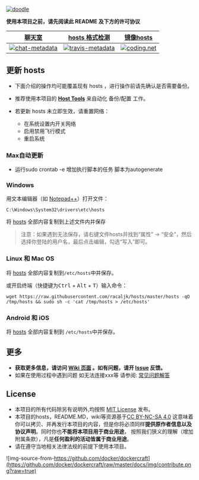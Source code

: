 [![doodle]][doodle-story]

[doodle]: http://i.imgur.com/Vui3K9P.jpg "undefined"
[doodle-story]: http://baike.baidu.com/link?url=Hoj02JsYhwUYVDaSaHSDazhfYjoqBmlzE_-K279sL3jQ3b7JQPVQi1wWX_s7tn5Vi0MuLX9oazEqpUbAGiIijiXHN1EmSXv-BMoh99MPD3a

**使用本项目之前，请先阅读此 README 及下方的许可协议**


|       [聊天室][chat-room]       |    [hosts 格式检测][travis-status]    |  [镜像hosts][mirror_of_hosts]  |
| :----------------------------: | :-----------------------------------: |  :---------------------------: |
|  [![chat-metadata]][chat-room] |  [![travis-metadata]][travis-status]  |   [![coding.net]][coding-link]  |

[chat-metadata]: https://badges.gitter.im/racaljk/hosts.svg "Join the chat at https://gitter.im/racaljk/hosts"
[chat-room]: https://gitter.im/racaljk/hosts?utm_source=badge&utm_medium=badge&utm_campaign=pr-badge&utm_content=badge "Gitter chat room"
[travis-metadata]: https://travis-ci.org/racaljk/hosts.svg "Travis CI Metadata"
[travis-status]: https://travis-ci.org/racaljk/hosts "Travis CI Status"
[coding.net]: http://i.imgur.com/JDpN8Bd.png
[coding-link]: https://coding.net/u/scaffrey/p/hosts/git "Coding"
[mirror_of_hosts]: https://coding.net/u/scaffrey/p/hosts/git/raw/master/hosts

## 更新 hosts
* 下面介绍的操作均可能覆盖现有 hosts ，进行操作前请先确认是否需要备份。
* 推荐使用本项目的 [**Host Tools**](tools) 来自动化 备份/配置 工作。

* 若更新 hosts 未立即生效，请重置网络：
  - 在系统设置内开关网络
  - 启用禁用飞行模式
  - 重启系统

### Max自动更新
* 运行sudo crontab -e
增加执行脚本的任务
脚本为autogenerate

### Windows
用文本编辑器（如 [Notepad++](https://notepad-plus-plus.org/)）打开文件：

    C:\Windows\System32\drivers\etc\hosts

将 [hosts][github-hosts] 全部内容复制到上述文件内并保存

> 注意：如果遇到无法保存，请右键文件hosts并找到“属性” -> “安全”，然后选择你登陆的用户名，最后点击编辑，勾选“写入”即可。

### Linux 和 Mac OS
将 [hosts][github-hosts] 全部内容复制到`/etc/hosts`中并保存。

或开启终端（快捷键为<kbd>Ctrl</kbd> + <kbd>Alt</kbd> + <kbd>T</kbd>）输入命令：

    wget https://raw.githubusercontent.com/racaljk/hosts/master/hosts -qO /tmp/hosts && sudo sh -c 'cat /tmp/hosts > /etc/hosts'

### Android 和 iOS
将 [hosts][github-hosts] 全部内容复制到 `/etc/hosts`中并保存。


## 更多
- **获取更多信息，请访问 [Wiki 页面](https://github.com/racaljk/hosts/wiki) 。如有问题，请开 [Issue](https://github.com/racaljk/hosts/issues) 反馈。**
- 如果在使用过程中遇到问题 如无法连接xxx等 请参阅: [常见问题解答](https://github.com/racaljk/hosts/wiki/%E5%B8%B8%E8%A7%81%E9%97%AE%E9%A2%98%E8%A7%A3%E7%AD%94)

## License
- 本项目的所有代码除另有说明外,均按照 [MIT License](LICENSE) 发布。
- 本项目的hosts，README.MD，wiki等资源基于[CC BY-NC-SA 4.0](https://creativecommons.org/licenses/by-nc-sa/4.0/)
这意味着你可以拷贝、并再发行本项目的内容，但是你将必须同样**提供原作者信息以及协议声明**。同时你也**不能将本项目用于商业用途**，
按照我们狭义的理解（增加附属条款），凡是**任何盈利的活动皆属于商业用途**。
- 请在遵守当地相关法律法规的前提下使用本项目。

![img-source-from-https://github.com/docker/dockercraft](https://github.com/docker/dockercraft/raw/master/docs/img/contribute.png?raw=true)

[github-hosts]: https://raw.githubusercontent.com/racaljk/hosts/master/hosts "hosts on Github"

<base target="_blank">
